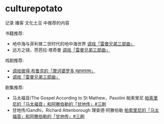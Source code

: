 # culturepotato

记录 播客 文化土豆 中推荐的内容

书籍推荐:

- 地中海与菲利普二世时代的地中海世界 [调戏「雷曼兄弟三部曲」]
- 远方之镜，芭芭拉·塔奇曼 [调戏「雷曼兄弟三部曲」]

戏剧推荐:

- [调戏彼得·布鲁克的「摩诃婆罗多 महाभारतम्」]
- [调戏「雷曼兄弟三部曲」]

剧集推荐:

- 马太福音/The Gospel According to St Mathew，Pasolini 帕索里尼 [帕索里尼的「马太福音」和阿滕伯勒的「甘地传」#三刷]
- 甘地传/Gandhi，Richard Attenborough 理查德·阿滕伯勒 [帕索里尼的「马太福音」和阿滕伯勒的「甘地传」#三刷]

[帕索里尼的「马太福音」和阿滕伯勒的「甘地传」#三刷]: https://podcasts.apple.com/cn/podcast/%E5%B8%95%E7%B4%A2%E9%87%8C%E5%B0%BC%E7%9A%84-%E9%A9%AC%E5%A4%AA%E7%A6%8F%E9%9F%B3-%E5%92%8C%E9%98%BF%E6%BB%95%E4%BC%AF%E5%8B%92%E7%9A%84-%E7%94%98%E5%9C%B0%E4%BC%A0-%E4%B8%89%E5%88%B7/id1243945491?i=1000569160330
[调戏彼得·布鲁克的「摩诃婆罗多 महाभारतम्」]: https://podcasts.apple.com/cn/podcast/%E8%B0%83%E6%88%8F%E5%BD%BC%E5%BE%97-%E5%B8%83%E9%B2%81%E5%85%8B%E7%9A%84-%E6%91%A9%E8%AF%83%E5%A9%86%E7%BD%97%E5%A4%9A-%E0%A4%AE%E0%A4%B9-%E0%A4%AD-%E0%A4%B0%E0%A4%A4%E0%A4%AE/id1243945491?i=1000574915420
[调戏「雷曼兄弟三部曲」]: https://podcasts.apple.com/cn/podcast/%E8%B0%83%E6%88%8F-%E9%9B%B7%E6%9B%BC%E5%85%84%E5%BC%9F%E4%B8%89%E9%83%A8%E6%9B%B2/id1243945491?i=1000567520828

